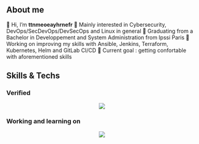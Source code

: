 ## About me
👋 Hi, I’m **ttnmeoeayhrnefr**
👀 Mainly interested in Cybersecurity, DevOps/SecDevOps/DevSecOps and Linux in general
🏫 Graduating from a Bachelor in Developpement and System Administration from Ipssi Paris
🔭 Working on improving my skills with Ansible, Jenkins, Terraform, Kubernetes, Helm and GitLab CI/CD
🥇 Current goal : getting confortable with aforementioned skills

## Skills & Techs
### Verified
<p align="center">
  <a href="https://skillicons.dev">
    <img src="https://skillicons.dev/icons?i=bash,css,debian,bots,express,figma,git,github,gitlab,html,js,jquery,linux,mysql,nginx,nodejs,npm,php,phpstorm,postman,powershell,py,react,regex,sublime,ubuntu,unity,vim,visualstudio,vscode,windows,yarn&perline=14" />
  </a>
</p>

### Working and learning on
<p align="center">
  <a href="https://skillicons.dev">
    <img src="https://skillicons.dev/icons?i=ansible,aws,jenkins,kali,kubernetes,laravel,symfony,terraform,wordpress&perline=14" />
  </a>
</p>
